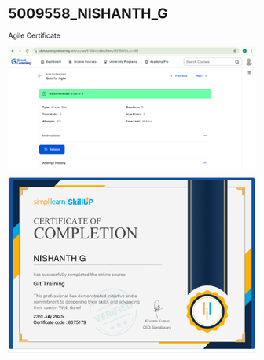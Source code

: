 # 5009558_NISHANTH_G

Agile Certificate

![Agile certificate](SDLC/Agile_certificate.png)

![Simplelearn certifiacte](Git/Certificate/Screenshot%202025-07-24%20113441.png)